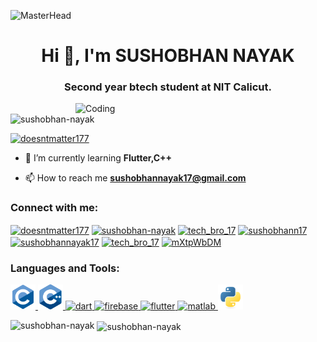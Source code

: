 ![MasterHead](https://previews.123rf.com/images/karpenkoilia/karpenkoilia1703/karpenkoilia170300054/74737038-creative-illustration-of-a-web-banner-for-coding-modern-linear-concept-for-programming.jpg)

<h1 align="center">Hi 👋, I'm SUSHOBHAN NAYAK</h1>
<h3 align="center">Second year btech student at NIT Calicut.</h3>
<img align="right" alt="Coding" width="400" src="https://camo.githubusercontent.com/e20822b4282c07ffd010cd05f855a6561d3b62358ca9e607e4901288dd748fcb/68747470733a2f2f63646e2e6472696262626c652e636f6d2f75736572732f323133313939332f73637265656e73686f74732f343934383733362f74686f75676874776f726b732d6769665f6472696262626c652e676966">

<p align="left"> <img src="https://komarev.com/ghpvc/?username=sushobhan-nayak&label=Profile%20views&color=0e75b6&style=flat" alt="sushobhan-nayak" /> </p>

<p align="left"> <a href="https://twitter.com/doesntmatter177" target="blank"><img src="https://img.shields.io/twitter/follow/doesntmatter177?logo=twitter&style=for-the-badge" alt="doesntmatter177" /></a> </p>

- 🌱 I’m currently learning **Flutter,C++**

- 📫 How to reach me **sushobhannayak17@gmail.com**

<h3 align="left">Connect with me:</h3>
<p align="left">
<a href="https://twitter.com/doesntmatter177" target="blank"><img align="center" src="https://raw.githubusercontent.com/rahuldkjain/github-profile-readme-generator/master/src/images/icons/Social/twitter.svg" alt="doesntmatter177" height="30" width="40" /></a>
<a href="https://linkedin.com/in/sushobhan-nayak" target="blank"><img align="center" src="https://raw.githubusercontent.com/rahuldkjain/github-profile-readme-generator/master/src/images/icons/Social/linked-in-alt.svg" alt="sushobhan-nayak" height="30" width="40" /></a>
<a href="https://instagram.com/tech_bro_17" target="blank"><img align="center" src="https://raw.githubusercontent.com/rahuldkjain/github-profile-readme-generator/master/src/images/icons/Social/instagram.svg" alt="tech_bro_17" height="30" width="40" /></a>
<a href="https://www.codechef.com/users/sushobhann17" target="blank"><img align="center" src="https://cdn.jsdelivr.net/npm/simple-icons@3.1.0/icons/codechef.svg" alt="sushobhann17" height="30" width="40" /></a>
<a href="https://www.hackerrank.com/sushobhannayak17" target="blank"><img align="center" src="https://raw.githubusercontent.com/rahuldkjain/github-profile-readme-generator/master/src/images/icons/Social/hackerrank.svg" alt="sushobhannayak17" height="30" width="40" /></a>
<a href="https://www.leetcode.com/tech_bro_17" target="blank"><img align="center" src="https://raw.githubusercontent.com/rahuldkjain/github-profile-readme-generator/master/src/images/icons/Social/leet-code.svg" alt="tech_bro_17" height="30" width="40" /></a>
<a href="https://discord.gg/mXtpWbDM" target="blank"><img align="center" src="https://raw.githubusercontent.com/rahuldkjain/github-profile-readme-generator/master/src/images/icons/Social/discord.svg" alt="mXtpWbDM" height="30" width="40" /></a>
</p>

<h3 align="left">Languages and Tools:</h3>
<p align="left"> <a href="https://www.cprogramming.com/" target="_blank" rel="noreferrer"> <img src="https://raw.githubusercontent.com/devicons/devicon/master/icons/c/c-original.svg" alt="c" width="40" height="40"/> </a> <a href="https://www.w3schools.com/cpp/" target="_blank" rel="noreferrer"> <img src="https://raw.githubusercontent.com/devicons/devicon/master/icons/cplusplus/cplusplus-original.svg" alt="cplusplus" width="40" height="40"/> </a> <a href="https://dart.dev" target="_blank" rel="noreferrer"> <img src="https://www.vectorlogo.zone/logos/dartlang/dartlang-icon.svg" alt="dart" width="40" height="40"/> </a> <a href="https://firebase.google.com/" target="_blank" rel="noreferrer"> <img src="https://www.vectorlogo.zone/logos/firebase/firebase-icon.svg" alt="firebase" width="40" height="40"/> </a> <a href="https://flutter.dev" target="_blank" rel="noreferrer"> <img src="https://www.vectorlogo.zone/logos/flutterio/flutterio-icon.svg" alt="flutter" width="40" height="40"/> </a> <a href="https://www.mathworks.com/" target="_blank" rel="noreferrer"> <img src="https://upload.wikimedia.org/wikipedia/commons/2/21/Matlab_Logo.png" alt="matlab" width="40" height="40"/> </a> <a href="https://www.python.org" target="_blank" rel="noreferrer"> <img src="https://raw.githubusercontent.com/devicons/devicon/master/icons/python/python-original.svg" alt="python" width="40" height="40"/> </a> </p>

<p><img align="left" src="https://github-readme-stats.vercel.app/api/top-langs?username=sushobhan-nayak&show_icons=true&locale=en&layout=compact" alt="sushobhan-nayak" /></p>

<p>&nbsp;<img align="center" src="https://github-readme-stats.vercel.app/api?username=sushobhan-nayak&show_icons=true&locale=en" alt="sushobhan-nayak" /></p>
